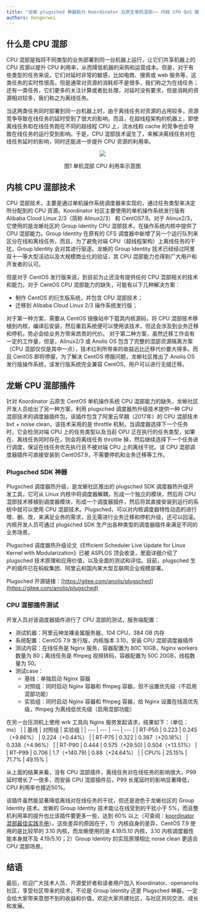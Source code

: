 ```yaml
---
title: "龙蜥 plugsched 神器助力 Koordinator 云原生单机混部—— 内核 CPU QoS 揭秘"
authors: Dengerwei
---
```


## 什么是 CPU 混部
CPU 混部是指将不同类型的业务部署到同一台机器上运行，让它们共享机器上的 CPU 资源以提升 CPU 利用率，从而降低机器的采购和运营成本。但是，对于有些类型的任务来说，它们对延时非常的敏感，比如电商、搜索或 web 服务等，这类任务的实时性很高，但是通常对资源的消耗却不是很多，我们称之为在线任务；还有一类任务，它们更多的关注计算或者批处理，对延时没有要求，但是消耗的资源相对较多，我们称之为离线任务。

当这两类任务同时部署到同一台机器上时，由于离线任务对资源的占用较多，资源竞争导致在线任务的延时受到了很大的影响，而且，在超线程架构的机器上，即使离线任务和在线任务跑在不同的超线程 CPU 上，流水线和 cache 的竞争也会导致在线任务的运行受到影响。于是，CPU 混部技术诞生了，来解决离线任务对在线任务延时的影响，同时还能进一步提升 CPU 资源的利用率。
<p align="center"><img src="https://user-images.githubusercontent.com/33253760/221129910-b68705ae-5906-4294-8bb0-e01d2a6ed849.png" /></p>
<p align="center">图1 单机混部 CPU 利用率示意图</p>


## 内核 CPU 混部技术
CPU 混部技术，主要是通过单机操作系统调度器来实现的，通过任务类型来决定所分配到的 CPU 资源。Koordinator 社区主要使用的单机操作系统发行版有 Alibaba Cloud Linux 2/3（简称 Alinux2/3） 和 CentOS7.9。对于 Alinux2/3，它使用的是龙蜥社区的 Group Identity CPU 混部技术，在操作系统内核中提供了 CPU 混部能力。Group Identity 在原有的 CFS 调度器中新增了另一个运行队列来区分在线和离线任务，而且，为了避免对端 CPU（超线程架构）上离线任务的干扰，Group Identity 会对其进行驱逐。龙蜥的 Group Identity 技术已经经过阿里双十一等大型活动以及大规模商业化的验证，其 CPU 混部能力也得到广大用户和开发者的认可。

但是对于 CentOS 发行版来说，到目前为止还没有提供任何 CPU 混部相关的技术和能力。对于 CentOS CPU 混部能力的缺失，可能有以下几种解决方案：
* 制作 CentOS 的衍生版系统，并包含 CPU 混部技术；
* 迁移到 Alibaba Cloud Linux 2/3 操作系统发行版；

对于第一种方案，需要从 CentOS 镜像站中下载其内核源码，将 CPU 混部技术移植到内核，编译后安装，然后重启系统便可以使用该技术，但这会涉及到业务迁移和停机，势必会给业务方带来昂贵的代价。
对于第二种方案，虽然迁移工作会有一定的工作量，但是，Alinux2/3 或 Anolis OS 包含了完整的混部资源隔离方案（CPU 混部仅仅是其中一点），技术红利所带来的收益远比迁移代价要大得多。而且 CentOS 即将停服，为了解决 CentOS 停服问题，龙蜥社区推出了 Anolis OS 发行版操作系统，该发行版系统完全兼容 CentOS，用户可以进行无缝迁移。

## 龙蜥 CPU 混部插件
针对 Koordinator 云原生 CentOS 单机操作系统 CPU 混部能力的缺失，龙蜥社区开发人员给出了另一种方案，利用 plugsched 调度器热升级技术提供一种 CPU 混部技术的调度器插件包，该插件包含了阿里云早期（2017年）的 CPU 混部技术 bvt + noise clean，该技术采用的是 throttle 机制，当调度器选择下一个任务时，它会检测对端 CPU 上的任务类型以及当前 CPU 正在执行的任务类型，如果在、离线任务同时存在，则会将离线任务 throttle 掉，然后继续选择下一个任务进行调度，保证在线任务优先执行且不被对端 CPU 上的离线干扰。该 CPU 混部调度器插件可直接安装到 CentOS7.9，不需要停机和业务迁移等工作。

### Plugsched SDK 神器
Plugsched 调度器热升级，是龙蜥社区推出的 plugsched SDK 调度器热升级开发工具，它可从 Linux 内核中将调度器解耦，形成一个独立的模块，然后将 CPU 混部技术移植到调度器模块，形成一个调度器插件，然后将其直接安装到运行的系统中就可以使用 CPU 混部技术。Plugsched，可以对内核调度器特性动态的进行增、删、改，来满足业务的需求，且无需进行业务迁移和停机升级，还可以回滚。内核开发人员可通过 plugsched SDK 生产出各种类型的调度器插件来满足不同的业务场景。

Plugsched 调度器热升级论文《Efficient Scheduler Live Update for Linux Kernel with Modularization》已被 ASPLOS 顶会收录，里面详细介绍了 plugsched 技术原理和应用价值，以及全面的测试和评估。目前，plugsched 生产的插件已在蚂蚁集团、阿里云和国内某大型互联网企业规模部署。

Plugsched 开源链接：[https://gitee.com/anolis/plugsched](https://gitee.com/anolis/plugsched)

### CPU 混部插件测试
开发人员对该调度器插件进行了 CPU 混部的测试，服务端配置：
* 测试机器：阿里云神龙裸金属服务器，104 CPU，384 GB 内存
* 系统配置：CentOS 7.9 发行版，内核版本 3.10，安装 CPU 混部调度器插件
* 测试内容：在线任务是 Nginx 服务，容器配置为 80C 10GB，Nginx workers 数量为 80；离线任务是 ffmpeg 视频转码，容器配置为 50C 20GB，线程数量为 50。
* 测试case：
  * 基线：单独启动 Nginx 容器
  * 对照组：同时启动 Nginx 容器和 ffmpeg 容器，但不设置优先级（不启用混部功能）
  * 实验组：同时启动 Nginx 容器和 ffmpeg 容器，给 Nginx 设置在线高优先级，ffmpeg 为离线低优先级（启用混部功能）

在另一台压测机上使用 wrk 工具向 Nginx 服务发起请求，结果如下：（单位：ms）
|  | 基线 | 对照组 | 实验组 |
| --- | --- | --- | --- |
| RT-P50 | 0.223 | 0.245（+9.86%） | 0.224（+0.44%） |
| RT-P75 | 0.322 | 0.387（+20.18%） | 0.338（+4.96%） |
| RT-P90 | 0.444 | 0.575（+29.50) | 0.504（+13.51%） |
| RT-P99 | 0.706 | 1.7（+140.79) | 0.88（+24.64%） |
| CPU% | 25.15% | 71.7% | 49.15% |

从上面的结果来看，没有 CPU 混部插件，离线任务对在线任务的影响很大，P99 延时增长了一倍多，而安装 CPU 混部插件后，P99 长尾延时的影响显著降低，CPU 利用率也接近50%。

该插件虽然能显著降低离线对在线任务的干扰，但还是逊色于龙蜥社区的 Group Identity 技术。龙蜥的 Group Identity 技术能让在线受到的干扰小于 5%，而且整机利用率的提升也比该插件要更多一些，达到 60% 以上（可查阅：[koordinator 混部最佳实践手册](https://help.aliyun.com/document_detail/450006.html)）。这些差异的原因在于，1）内核自身的差异，CentOS 7.9 使用的是比较早的 3.10 内核，而龙蜥使用的是 4.19/5.10 内核，3.10 内核调度器性能本身就不及 4.19/5.10；2）Group Identity 的实现原理相比 noise clean 更适合 CPU 混部场景。

## 结语
最后，欢迎广大技术人员、开源爱好者和读者用户加入 Koordinator、openanolis 社区，享受社区带来的技术，不论是 Group Identity 还是 Plugsched 神器，一定会给大家带来意想不到的收益和价值，欢迎大家共建社区，与社区共同交流、成长和发展。

